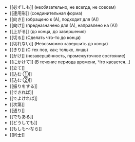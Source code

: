 - [[必ずしも]] (необязательно, не всегда, не совсем)
- [[連用形]] (соединительная форма)
- [[向き]] (обращено к (А), подходит для (А))
- [[向け]] (предназначено для (А), направлено на (А))
- [[上がる]] (до конца, до завершения)
- [[切る]] (Сделать что-то до конца)
- [[切れない]] (Невозможно завершить до конца)
- [[きり]] (С тех пор, как; только, лишь)
- [[かけ]] (незавершённость, промежуточное состояние)
- [[にかけて]] (В течение периода времени, Что касается...)
- [[立て]]
- [[込む ①]]
- [[込む ②]]
- [[振りをする]]
- [[できれば]]
- [[でよければ]]
- [[次第]]
- [[通り]]
- [[でもある]]
- [[どうしても]]
- [[もしも～なら]]
- [[同士]]